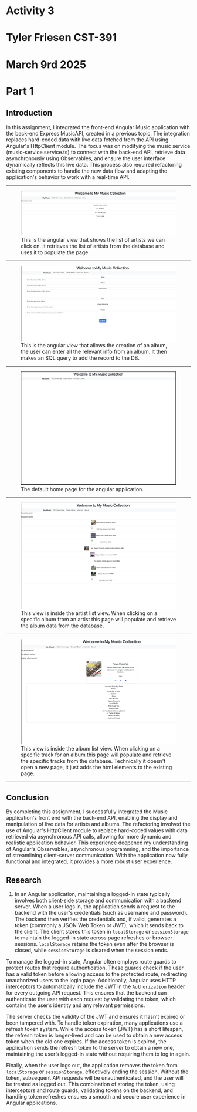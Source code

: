 # Activity 3
# Tyler Friesen CST-391
# March 9rd 2025

# Part 1

## Introduction
In this assignment, I integrated the front-end Angular Music application with the back-end Express MusicAPI, created in a previous topic. The integration replaces hard-coded data with live data fetched from the API using Angular's HttpClient module. The focus was on modifying the music service (music-service.service.ts) to connect with the back-end API, retrieve data asynchronously using Observables, and ensure the user interface dynamically reflects this live data. This process also required refactoring existing components to handle the new data flow and adapting the application's behavior to work with a real-time API.

---

<figure>
    <img src="./artistlist.png" alt="image1">
    <figcaption>This is the angular view that shows the list of artists we can click on. It retrieves the list of artists from the database and uses it to populate the page.</figcaption>
</figure>

---

<figure>
    <img src="./createalbum.png" alt="image2">
    <figcaption>This is the angular view that allows the creation of an album, the user can enter all the relevant info from an album. It then makes an SQL query to add the record to the DB.</figcaption>
</figure>

---

<figure>
    <img src="./homepage.png" alt="image3">
    <figcaption>The default home page for the angular application.</figcaption>
</figure>

---

<figure>
    <img src="./listalbums.png" alt="image3">
    <figcaption>This view is inside the artist list view. When clicking on a specific album from an artist this page will populate and retrieve the album data from the database.</figcaption>
</figure>

---

<figure>
    <img src="./listtracks.png" alt="image3">
    <figcaption>This view is inside the album list view. When clicking on a specific track for an album this page will populate and retrieve the specific tracks from the database. Technically it doesn't open a new page, it just adds the html elements to the existing page.</figcaption>
</figure>

---

## Conclusion
By completing this assignment, I successfully integrated the Music application's front end with the back-end API, enabling the display and manipulation of live data for artists and albums. The refactoring involved the use of Angular's HttpClient module to replace hard-coded values with data retrieved via asynchronous API calls, allowing for more dynamic and realistic application behavior. This experience deepened my understanding of Angular's Observables, asynchronous programming, and the importance of streamlining client-server communication. With the application now fully functional and integrated, it provides a more robust user experience.


## Research

1. In an Angular application, maintaining a logged-in state typically involves both client-side storage and communication with a backend server. When a user logs in, the application sends a request to the backend with the user's credentials (such as username and password). The backend then verifies the credentials and, if valid, generates a token (commonly a JSON Web Token or JWT), which it sends back to the client. The client stores this token in `localStorage` or `sessionStorage` to maintain the logged-in state across page refreshes or browser sessions. `localStorage` retains the token even after the browser is closed, while `sessionStorage` is cleared when the session ends.

To manage the logged-in state, Angular often employs route guards to protect routes that require authentication. These guards check if the user has a valid token before allowing access to the protected route, redirecting unauthorized users to the login page. Additionally, Angular uses HTTP interceptors to automatically include the JWT in the `Authorization` header for every outgoing API request. This ensures that the backend can authenticate the user with each request by validating the token, which contains the user’s identity and any relevant permissions.

The server checks the validity of the JWT and ensures it hasn’t expired or been tampered with. To handle token expiration, many applications use a refresh token system. While the access token (JWT) has a short lifespan, the refresh token is longer-lived and can be used to obtain a new access token when the old one expires. If the access token is expired, the application sends the refresh token to the server to obtain a new one, maintaining the user’s logged-in state without requiring them to log in again. 

Finally, when the user logs out, the application removes the token from `localStorage` or `sessionStorage`, effectively ending the session. Without the token, subsequent API requests will be unauthenticated, and the user will be treated as logged out. This combination of storing the token, using interceptors and route guards, validating tokens on the backend, and handling token refreshes ensures a smooth and secure user experience in Angular applications.
